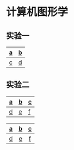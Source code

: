 # 计算机图形学

## 实验一

|[a](./test1/a_r.html)|[b](./test1/b_r_t.html)|
| ----- | ----- |
|[c](./test1/c_r_t.html)|[d](./test1/d_r_t.html)|

## 实验二
|[a](./test2/test2.html)|[b](./test2/test2.html)|[c](./test2/test2.html)|
| - | - | - |
|[d](./test2/test2.html)|[e](./test2/test2.html)|[f](./test2/test2.html)|


|[a](./test2/test2.html)|[b](./test2/test2.html)|[c](./test2/test2.html)|
|-|-------:|:------:|
|[d](./test2/test2.html)|[e](./test2/test2.html)|[f](./test2/test2.html)|
